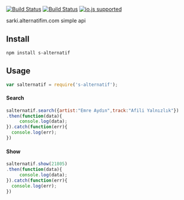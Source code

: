 [![Build Status](http://img.shields.io/travis/ayhankuru/s-alternatif.svg?style=flat-square)](https://travis-ci.org/ayhankuru/s-alternatif) [![Build Status](https://img.shields.io/david/ayhankuru/s-alternatif.svg?style=flat-square)](https://david-dm.org/ayhankuru/s-alternatif) [![io.js supported](https://img.shields.io/badge/io.js-supported-green.svg?style=flat-square)](https://iojs.org)

sarki.alternatifim.com simple api

## Install

```
npm install s-alternatif
```

## Usage


```js
var salternatif = require('s-alternatif');
```


#### Search

```js
salternatif.search({artist:"Emre Aydın",track:"Afili Yalnızlık"})
.then(function(data){
     console.log(data);
}).catch(function(err){
  console.log(err);
})

```
#### Show

```js
salternatif.show(21805)
.then(function(data){
     console.log(data);
}).catch(function(err){
  console.log(err);
})

```